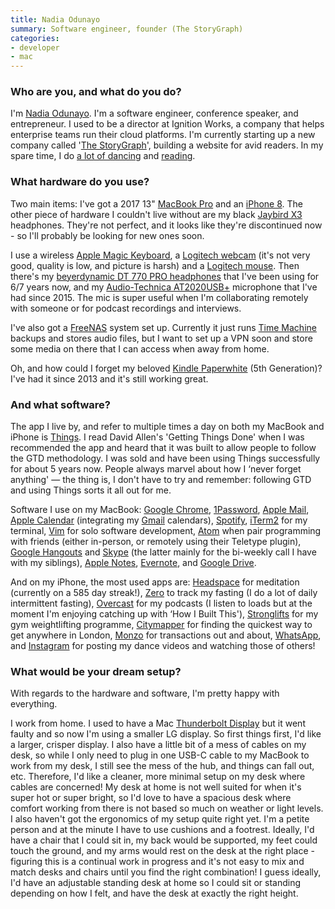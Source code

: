 ```yaml
---
title: Nadia Odunayo
summary: Software engineer, founder (The StoryGraph)
categories:
- developer
- mac
---
```


### Who are you, and what do you do?

I'm [Nadia Odunayo](http://www.nadiaodunayo.com/ "Nadia's website."). I'm a software engineer, conference speaker, and entrepreneur. I used to be a director at Ignition Works, a company that helps enterprise teams run their cloud platforms. I'm currently starting up a new company called '[The StoryGraph](https://www.thestorygraph.com/ "Nadia's website for avid readers.")', building a website for avid readers. In my spare time, I do [a lot of dancing](https://www.instagram.com/nodunayo/ "Nadia's Instagram account.") and [reading](https://www.goodreads.com/user/show/10407617-nadia "Nadia's Goodreads account.").

### What hardware do you use?

Two main items: I've got a 2017 13" [MacBook Pro][macbook-pro] and an [iPhone 8][iphone-8]. The other piece of hardware I couldn't live without are my black [Jaybird X3][x3] headphones. They're not perfect, and it looks like they're discontinued now - so I'll probably be looking for new ones soon.

I use a wireless [Apple Magic Keyboard][magic-keyboard], a [Logitech webcam][c270-hd] (it's not very good, quality is low, and picture is harsh) and a [Logitech mouse][ls1]. Then there's my [beyerdynamic DT 770 PRO headphones][dt-770-pro] that I've been using for 6/7 years now, and my [Audio-Technica AT2020USB+][at2020usb-plus] microphone that I've had since 2015. The mic is super useful when I'm collaborating remotely with someone or for podcast recordings and interviews.

I've also got a [FreeNAS][] system set up. Currently it just runs [Time Machine][time-machine] backups and stores audio files, but I want to set up a VPN soon and store some media on there that I can access when away from home.

Oh, and how could I forget my beloved [Kindle Paperwhite][kindle-paperwhite] (5th Generation)? I've had it since 2013 and it's still working great.

### And what software?

The app I live by, and refer to multiple times a day on both my MacBook and iPhone is [Things][]. I read David Allen's 'Getting Things Done' when I was recommended the app and heard that it was built to allow people to follow the GTD methodology. I was sold and have been using Things successfully for about 5 years now. People always marvel about how I ‘never forget anything' — the thing is, I don't have to try and remember: following GTD and using Things sorts it all out for me.

Software I use on my MacBook: [Google Chrome][chrome], [1Password][], [Apple Mail][mail], [Apple Calendar][calendar] (integrating my [Gmail][] calendars), [Spotify][], [iTerm2][] for my terminal, [Vim][] for solo software development, [Atom][] when pair programming with friends (either in-person, or remotely using their Teletype plugin), [Google Hangouts][google-hangouts] and [Skype][] (the latter mainly for the bi-weekly call I have with my siblings), [Apple Notes][notes], [Evernote][], and [Google Drive][google-drive].

And on my iPhone, the most used apps are: [Headspace][headspace-meditation-ios] for meditation (currently on a 585 day streak!), [Zero][zero-ios] to track my fasting (I do a lot of daily intermittent fasting), [Overcast][overcast-ios] for my podcasts (I listen to loads but at the moment I'm enjoying catching up with ‘How I Built This'), [Stronglifts][stronglifts-ios] for my gym weightlifting programme, [Citymapper][citymapper-ios] for finding the quickest way to get anywhere in London, [Monzo][monzo-ios] for transactions out and about, [WhatsApp][whatsapp-ios], and [Instagram][instagram-ios] for posting my dance videos and watching those of others!

### What would be your dream setup?

With regards to the hardware and software, I'm pretty happy with everything. 

I work from home. I used to have a Mac [Thunderbolt Display][thunderbolt-display] but it went faulty and so now I'm using a smaller LG display. So first things first, I'd like a larger, crisper display. I also have a little bit of a mess of cables on my desk, so while I only need to plug in one USB-C cable to my MacBook to work from my desk, I still see the mess of the hub, and things can fall out, etc. Therefore, I'd like a cleaner, more minimal setup on my desk where cables are concerned! My desk at home is not well suited for when it's super hot or super bright, so I'd love to have a spacious desk where comfort working from there is not based so much on weather or light levels. I also haven't got the ergonomics of my setup quite right yet. I'm a petite person and at the minute I have to use cushions and a footrest. Ideally, I'd have a chair that I could sit in, my back would be supported, my feet could touch the ground, and my arms would rest on the desk at the right place - figuring this is a continual work in progress and it's not easy to mix and match desks and chairs until you find the right combination! I guess ideally, I'd have an adjustable standing desk at home so I could sit or standing depending on how I felt, and have the desk at exactly the right height.

[1password]: https://1password.com "Password management software for Mac OS X."
[at2020usb-plus]: https://www.audio-technica.com/cms/wired_mics/5879a6ca22e5aa7e/index.html "A USB condenser microphone."
[atom]: https://atom.io/ "A text editor based on web technology."
[c270-hd]: https://www.logitech.com/en-us/product/hd-webcam-c270 "A webcam."
[calendar]: https://en.wikipedia.org/wiki/Calendar_(Apple) "The calendar software included with macOS."
[chrome]: https://www.google.com/intl/en/chrome/browser/ "A WebKit-based browser, where each tab runs in its own thread."
[citymapper-ios]: https://itunes.apple.com/gb/app/citymapper-london-public-transport/id469463298 "A city transport app."
[dt-770-pro]: https://north-america.beyerdynamic.com/shop/hah/headphones-and-headsets/studio-and-stage/studio-headphones/dt-770-pro.html "Closed headphones."
[evernote]: https://evernote.com/ "Online software for capturing notes."
[freenas]: https://www.freenas.org/ "Network Attached Storage software."
[gmail]: https://mail.google.com/mail/ "Web-based email."
[google-drive]: https://drive.google.com/ "A cloud storage service."
[google-hangouts]: https://hangouts.google.com/ "A voice, video and text chat service."
[headspace-meditation-ios]: https://www.headspace.com/ "A guided meditation app for iOS."
[instagram-ios]: https://itunes.apple.com/us/app/instagram/id389801252 "A photo taking/sharing app."
[iphone-8]: https://en.wikipedia.org/wiki/IPhone_8 "A 4.7 inch smartphone."
[iterm2]: https://iterm2.com/ "An alternative terminal application for Mac OS X."
[kindle-paperwhite]: https://www.amazon.com/Kindle-Paperwhite-Touch-light/dp/B007OZNZG0 "An e-book reader with a book-like screen."
[ls1]: https://support.logitech.com/en_us/product/ls1-laser-mouse "A laser mouse."
[macbook-pro]: https://www.apple.com/macbook-pro/ "A laptop."
[magic-keyboard]: https://en.wikipedia.org/wiki/Magic_Keyboard "A wireless keyboard."
[mail]: https://en.wikipedia.org/wiki/Mail_(application) "The default Mac OS X mail client."
[monzo-ios]: https://itunes.apple.com/us/app/monzo/id1052238659 "A banking app."
[notes]: https://en.wikipedia.org/wiki/Notes_(Apple) "A note-taking application included with Mac OS X."
[overcast-ios]: https://itunes.apple.com/us/app/overcast-podcast-player/id888422857 "A podcast app."
[skype]: https://www.skype.com/en/ "Voice and video chat software."
[spotify]: https://www.spotify.com/us/ "A music streaming service."
[stronglifts-ios]: https://itunes.apple.com/gb/app/stronglifts-gym-workout-log/id488580022 "A weightlifting strength tracker app."
[things]: https://culturedcode.com/things/ "A task management application for the Mac."
[thunderbolt-display]: https://www.apple.com/displays/ "A Thunderbolt-powered monitor."
[time-machine]: https://en.wikipedia.org/wiki/Time_Machine_(Mac_OS) "Backup software for the masses, included with Mac OS X 10.5."
[vim]: https://www.vim.org/ "A command-line text editor."
[whatsapp-ios]: https://itunes.apple.com/app/whatsapp-messenger/id310633997 "A cross-platform chat client for iOS."
[x3]: https://www.jaybirdsport.com/en-au/x3-bluetooth-headphones.html#985-000616 "Wireless sports earphones."
[zero-ios]: https://itunes.apple.com/us/app/zero-fasting-tracker/id1168348542 "A fasting tracker app."
